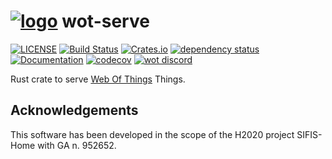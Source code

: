 # [![logo](https://github.com/sifis-home/wot/raw/master/assets/wot-rust-icon.svg)](https://docs.rs/wot-td) wot-serve

[![LICENSE](https://img.shields.io/badge/license-MIT-blue.svg)](LICENSE)
[![Build Status](https://github.com/sifis-home/wot-serve/workflows/wot-serve/badge.svg)](https://github.com/sifis-home/wot-serve/actions)
[![Crates.io](https://img.shields.io/crates/v/wot-serve.svg)](https://crates.io/crates/wot-serve)
[![dependency status](https://deps.rs/repo/github/sifis-home/wot-serve/status.svg)](https://deps.rs/repo/github/sifis-home/wot-serve)
[![Documentation](https://docs.rs/wot-serve/badge.svg)](https://docs.rs/wot-serve/)
[![codecov](https://codecov.io/gh/sifis-home/wot-serve/branch/master/graph/badge.svg?token=SjNywVTzsg)](https://codecov.io/gh/sifis-home/wot-serve)
[![wot discord](https://img.shields.io/badge/wot-discord-blue)](https://discord.gg/5zy68ukBrv)


Rust crate to serve [Web Of Things](https://www.w3.org/WoT/) Things.

## Acknowledgements

This software has been developed in the scope of the H2020 project SIFIS-Home with GA n. 952652.
